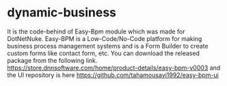 # dynamic-business
It is the code-behind of Easy-Bpm module which was made for DotNetNuke.
Easy-BPM is a Low-Code/No-Code platform for making business process management systems and 
is a Form Builder to create custom forms like contact form, etc.
You can download the released package from the following link. 
https://store.dnnsoftware.com/home/product-details/easy-bpm-v0003
and the UI repository is here https://github.com/tahamousavi1992/easy-bpm-ui
